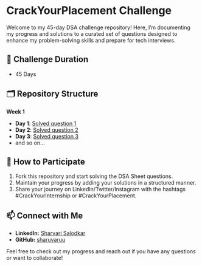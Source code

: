 # CrackYourPlacement Challenge

Welcome to my 45-day DSA challenge repository! Here, I’m documenting my progress and solutions to a curated set of questions designed to enhance my problem-solving skills and prepare for tech interviews.

## 📅 Challenge Duration
- 45 Days

## 🗂️ Repository Structure
 **Week 1**
  - **Day 1**: [Solved question 1](https://github.com/sharuvaruu/CrackYourPlacement/tree/master/week1/Day1)
  - **Day 2**: [Solved question 2](https://github.com/sharuvaruu/CrackYourPlacement/tree/master/week1/Day2)
  - **Day 3**: [Solved question 3](https://github.com/sharuvaruu/CrackYourPlacement/tree/master/week1/Day3)
- and so on...

## 🚀 How to Participate
1. Fork this repository and start solving the DSA Sheet questions.
2. Maintain your progress by adding your solutions in a structured manner.
3. Share your journey on LinkedIn/Twitter/Instagram with the hashtags #CrackYourInternship or #CrackYourPlacement.

## 📫 Connect with Me
- **LinkedIn:** [Sharvari Salodkar](https://www.linkedin.com/in/sharvari-salodkar-587b611a5/)
- **GitHub:** [sharuvaruu](https://github.com/sharuvaruu)

Feel free to check out my progress and reach out if you have any questions or want to collaborate!
